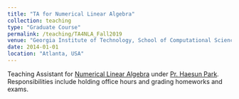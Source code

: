 ```yaml
---
title: "TA for Numerical Linear Algebra"
collection: teaching
type: "Graduate Course"
permalink: /teaching/TA4NLA_Fall2019
venue: "Georgia Institute of Technology, School of Computational Science and Engineering"
date: 2014-01-01
location: "Atlanta, USA"
---
```


Teaching Assistant for [Numerical Linear Algebra](https://math.gatech.edu/courses/math/6643) under [Pr. Haesun Park](https://faculty.cc.gatech.edu/~hpark/). Responsibilities include holding office hours and grading homeworks and exams.
